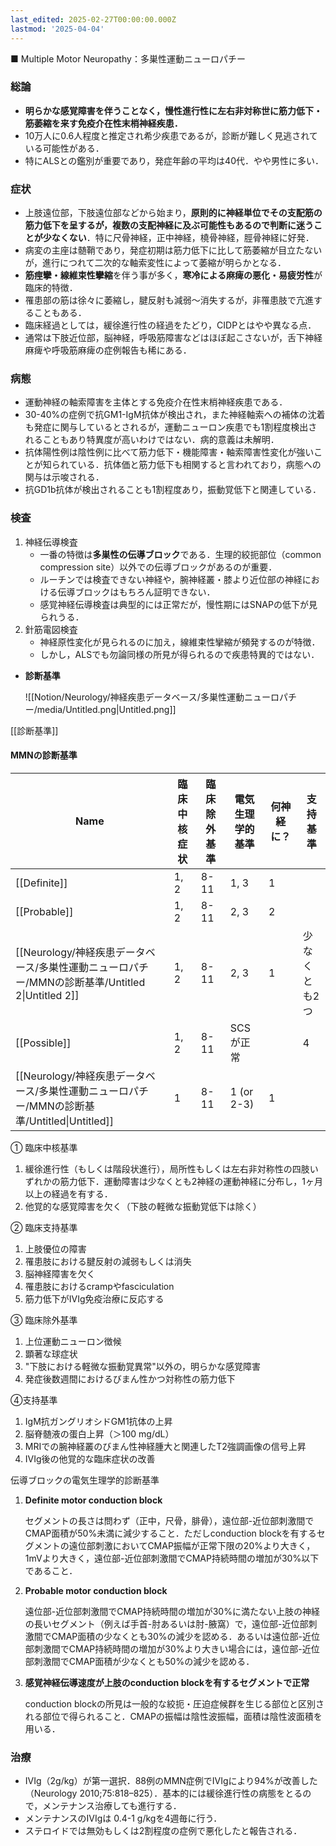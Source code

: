 ```yaml
---
last_edited: 2025-02-27T00:00:00.000Z
lastmod: '2025-04-04'
---
```





■ Multiple Motor Neuropathy：多巣性運動ニューロパチー

  

### 総論

- **明らかな感覚障害を伴うことなく，慢性進行性に左右非対称世に筋力低下・筋萎縮を来す免疫介在性末梢神経疾患．**
- 10万人に0.6人程度と推定され希少疾患であるが，診断が難しく見逃されている可能性がある．
- 特にALSとの鑑別が重要であり，発症年齢の平均は40代．やや男性に多い．

  

### 症状

- 上肢遠位部，下肢遠位部などから始まり，**原則的に神経単位でその支配筋の筋力低下を呈するが，複数の支配神経に及ぶ可能性もあるので判断に迷うことが少なくない**．特に尺骨神経，正中神経，橈骨神経，脛骨神経に好発．
- 病変の主座は髄鞘であり，発症初期は筋力低下に比して筋萎縮が目立たないが，進行につれて二次的な軸索変性によって萎縮が明らかとなる．
- **筋痙攣・線維束性攣縮**を伴う事が多く，**寒冷による麻痺の悪化・易疲労性**が臨床的特徴．
- 罹患部の筋は徐々に萎縮し，腱反射も減弱～消失するが，非罹患肢で亢進することもある．
- 臨床経過としては，緩徐進行性の経過をたどり，CIDPとはやや異なる点．
- 通常は下肢近位部，脳神経，呼吸筋障害などはほぼ起こさないが，舌下神経麻痺や呼吸筋麻痺の症例報告も稀にある．

### 病態

- 運動神経の軸索障害を主体とする免疫介在性末梢神経疾患である．
- 30-40%の症例で抗GM1-IgM抗体が検出され，また神経軸索への補体の沈着も発症に関与しているとされるが，運動ニューロン疾患でも1割程度検出されることもあり特異度が高いわけではない．病的意義は未解明．
- 抗体陽性例は陰性例に比べて筋力低下・機能障害・軸索障害性変化が強いことが知られている．抗体価と筋力低下も相関すると言われており，病態への関与は示唆される．
- 抗GD1b抗体が検出されることも1割程度あり，振動覚低下と関連している．

  

### 検査

1. 神経伝導検査
    - 一番の特徴は**多巣性の伝導ブロック**である．生理的絞扼部位（common compression site）以外での伝導ブロックがあるのが重要．
    - ルーチンでは検査できない神経や，腕神経叢・膝より近位部の神経における伝導ブロックはもちろん証明できない．
    - 感覚神経伝導検査は典型的には正常だが，慢性期にはSNAPの低下が見られうる．
2. 針筋電図検査
    - 神経原性変化が見られるのに加え，線維束性攣縮が頻発するのが特徴．
    - しかし，ALSでも勿論同様の所見が得られるので疾患特異的ではない．

  

- **診断基準**
    
    ![[Notion/Neurology/神経疾患データベース/多巣性運動ニューロパチー/media/Untitled.png|Untitled.png]]
    

  

[[診断基準]]

#### MMNの診断基準

|Name|臨床中核症状|臨床除外基準|電気生理学的基準|何神経に？|支持基準|
|---|---|---|---|---|---|
|[[Definite]]|1, 2|8-11|1, 3|1||
|[[Probable]]|1, 2|8-11|2, 3|2||
|[[Neurology/神経疾患データベース/多巣性運動ニューロパチー/MMNの診断基準/Untitled 2\|Untitled 2]]|1, 2|8-11|2, 3|1|少なくとも2つ|
|[[Possible]]|1, 2|8-11|SCSが正常||4|
|[[Neurology/神経疾患データベース/多巣性運動ニューロパチー/MMNの診断基準/Untitled\|Untitled]]|1|8-11|1 (or 2-3)|1||

  
  

  

① 臨床中核基準

1. 緩徐進行性（もしくは階段状進行），局所性もしくは左右非対称性の四肢いずれかの筋力低下．運動障害は少なくとも2神経の運動神経に分布し，1ヶ月以上の経過を有する．
2. 他覚的な感覚障害を欠く（下肢の軽微な振動覚低下は除く）

② 臨床支持基準

1. 上肢優位の障害
2. 罹患肢における腱反射の減弱もしくは消失
3. 脳神経障害を欠く
4. 罹患肢におけるcrampやfasciculation
5. 筋力低下がIVIg免疫治療に反応する

③ 臨床除外基準

1. 上位運動ニューロン徴候
2. 顕著な球症状
3. "下肢における軽微な振動覚異常"以外の，明らかな感覚障害
4. 発症後数週間におけるびまん性かつ対称性の筋力低下

④支持基準

1. IgM抗ガングリオシドGM1抗体の上昇
2. 脳脊髄液の蛋白上昇（＞100 mg/dL）
3. MRIでの腕神経叢のびまん性神経腫大と関連したT2強調画像の信号上昇
4. IVIg後の他覚的な臨床症状の改善

  

伝導ブロックの電気生理学的診断基準

1. **Definite motor conduction block**
    
    セグメントの長さは問わず（正中，尺骨，腓骨），遠位部-近位部刺激間でCMAP面積が50%未満に減少すること．ただしconduction blockを有するセグメントの遠位部刺激においてCMAP振幅が正常下限の20%より大きく，1mVより大きく，遠位部-近位部刺激間でCMAP持続時間の増加が30%以下であること．
    
2. **Probable motor conduction block**
    
    遠位部-近位部刺激間でCMAP持続時間の増加が30%に満たない上肢の神経の長いセグメント（例えば手首-肘あるいは肘-腋窩）で，遠位部-近位部刺激間でCMAP面積の少なくとも30%の減少を認める．あるいは遠位部-近位部刺激間でCMAP持続時間の増加が30%より大きい場合には，遠位部-近位部刺激間でCMAP面積が少なくとも50%の減少を認める．
    
3. **感覚神経伝導速度が上肢のconduction blockを有するセグメントで正常**
    
    conduction blockの所見は一般的な絞扼・圧迫症候群を生じる部位と区別される部位で得られること．CMAPの振幅は陰性波振幅，面積は陰性波面積を用いる．
    

  

### 治療

- IVIg（2g/kg）が第一選択．88例のMMN症例でIVIgにより94%が改善した（Neurology 2010;75:818–825）．基本的には緩徐進行性の病態をとるので，メンテナンス治療しても進行する．
- メンテナンスのIVIgは 0.4-1 g/kgを4週毎に行う．
- ステロイドでは無効もしくは2割程度の症例で悪化したと報告される．
